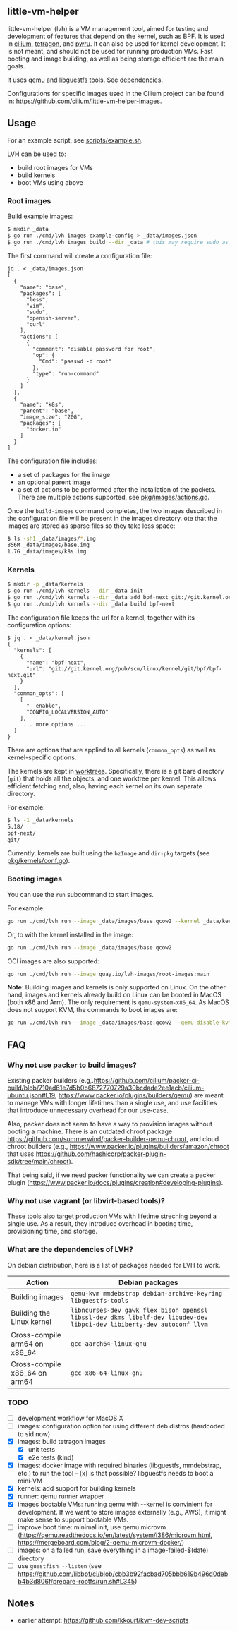 ##  little-vm-helper

little-vm-helper (lvh) is a VM management tool, aimed for testing and development of features that
depend on the kernel, such as BPF. It is used in [cilium](https://github.com/cilium/cilium),
[tetragon](https://github.com/cilium/tetragon), and [pwru](https://github.com/cilium/pwru). It can also be used for kernel development. It is not
meant, and should not be used for running production VMs. Fast booting and image building, as well
as being storage efficient are the main goals.

It uses [qemu](https://www.qemu.org/) and [libguestfs tools](https://libguestfs.org/). See [dependencies](#what-are-the-dependencies-of-lvh).

Configurations for specific images used in the Cilium project can be found in:
https://github.com/cilium/little-vm-helper-images.

## Usage

For an example script, see [scripts/example.sh](scripts/example.sh).

LVH can be used to:
 * build root images for VMs
 * build kernels
 * boot VMs using above

### Root images

Build example images:
```bash
$ mkdir _data
$ go run ./cmd/lvh images example-config > _data/images.json
$ go run ./cmd/lvh images build --dir _data # this may require sudo as relies on /dev/kvm
```

The first command will create a configuration file:
```jsonc
jq . < _data/images.json
[
  {
    "name": "base",
    "packages": [
      "less",
      "vim",
      "sudo",
      "openssh-server",
      "curl"
    ],
    "actions": [
      {
        "comment": "disable password for root",
        "op": {
          "Cmd": "passwd -d root"
        },
        "type": "run-command"
      }
    ]
  },
  {
    "name": "k8s",
    "parent": "base",
    "image_size": "20G",
    "packages": [
      "docker.io"
    ]
  }
]
```

The configuration file includes:
 * a set of packages for the image
 * an optional parent image
 * a set of actions to be performed after the installation of the packets. There are multiple
   actions supported, see [pkg/images/actions.go](pkg/images/actions.go).

Once the `build-images` command completes, the two images described in the configuration file will
be present in the images directory. ote that the images are stored as sparse files so they take less
space:

```bash
$ ls -sh1 _data/images/*.img
856M _data/images/base.img
1.7G _data/images/k8s.img
```

### Kernels

```bash
$ mkdir -p _data/kernels
$ go run ./cmd/lvh kernels --dir _data init
$ go run ./cmd/lvh kernels --dir _data add bpf-next git://git.kernel.org/pub/scm/linux/kernel/git/bpf/bpf-next.git --fetch
$ go run ./cmd/lvh kernels --dir _data build bpf-next
```

The configuration file keeps the url for a kernel, together with its configuration options:
```jsonc
$ jq . < _data/kernel.json
{
  "kernels": [
    {
      "name": "bpf-next",
      "url": "git://git.kernel.org/pub/scm/linux/kernel/git/bpf/bpf-next.git"
    }
  ],
  "common_opts": [
    [
      "--enable",
      "CONFIG_LOCALVERSION_AUTO"
    ],
     ... more options ...
  ]
}
```

There are options that are applied to all kernels (`common_opts`) as well as
kernel-specific options.

The kernels are kept in [worktrees](https://git-scm.com/docs/git-worktree). Specifically, there is a
git bare directory (`git`) that holds all the objects, and one worktree per kernel. This allows
efficient fetching and, also, having each kernel on its own separate directory.

For example:
```bash
$ ls -1 _data/kernels
5.18/
bpf-next/
git/
```

Currently, kernels are built using the `bzImage` and `dir-pkg` targets (see [pkg/kernels/conf.go](pkg/kernels/conf.go)).

### Booting images

You can use the `run` subcommand to start images.

For example:
```bash
go run ./cmd/lvh run --image _data/images/base.qcow2 --kernel _data/kernels/bpf-next/arch/x86_64/boot/bzImage
```

Or, to with the kernel installed in the image:
```bash
go run ./cmd/lvh run --image _data/images/base.qcow2
```

OCI images are also supported:
```bash
go run ./cmd/lvh run --image quay.io/lvh-images/root-images:main
```

**Note**: Building images and kernels is only supported on Linux. On the other hand, images and kernels already build on Linux can be booted in MacOS (both x86 and Arm). The only requirement is ```qemu-system-x86_64```. As MacOS does not support KVM, the commands to boot images are:
```bash
go run ./cmd/lvh run --image _data/images/base.qcow2 --qemu-disable-kvm
```

## FAQ

### Why not use packer to build images?

Existing packer builders
(e.g,.https://github.com/cilium/packer-ci-build/blob/710ad61e7d5b0b6872770729a30bcdade2ee1acb/cilium-ubuntu.json#L19,
https://www.packer.io/plugins/builders/qemu) are meant to manage VMs with
longer lifetimes than a single use, and use facilities that introduce unnecessary overhead for our use-case.

Also, packer does not seem to have a way to provision images without booting a
machine. There is an outdated chroot package
https://github.com/summerwind/packer-builder-qemu-chroot, and cloud chroot builders
(e.g., https://www.packer.io/plugins/builders/amazon/chroot that uses https://github.com/hashicorp/packer-plugin-sdk/tree/main/chroot).

That being said, if we need packer functionality we can create a packer plugin
(https://www.packer.io/docs/plugins/creation#developing-plugins).

### Why not use vagrant (or libvirt-based tools)?

These tools also target production VMs with lifetime streching beyond a single
use. As a result, they introduce overhead in booting time, provisioning time,
and storage.

### What are the dependencies of LVH?

On debian distribution, here is a list of packages needed for LVH to work.

| Action                         | Debian packages                                                                                                        |
| --------                       | -------                                                                                                                |
| Building images                | `qemu-kvm mmdebstrap debian-archive-keyring libguestfs-tools`                                                          |
| Building the Linux kernel      | `libncurses-dev gawk flex bison openssl libssl-dev dkms libelf-dev libudev-dev libpci-dev libiberty-dev autoconf llvm` |
| Cross-compile arm64 on x86\_64 | `gcc-aarch64-linux-gnu`                                                                                                |
| Cross-compile x86\_64 on arm64 | `gcc-x86-64-linux-gnu`                                                                                                 |


### TODO

 - [ ] development workflow for MacOS X
 - [ ] images: configuration option for using different deb distros (hardcoded to sid now)
 - [x] images: build tetragon images
   - [x] unit tests
   - [x] e2e tests (kind)
 - [x] images: docker image with required binaries (libguestfs, mmdebstrap, etc.) to run the tool
        - [x]  is that possible? libguestfs needs to boot a mini-VM
 - [x] kernels: add support for building kernels
 - [x] runner: qemu runner wrapper
 - [x] images bootable VMs: running qemu with --kernel is convinient for development. If we want to store images externally (e.g., AWS), it might make sense to support bootable VMs.
 - [ ] improve boot time: minimal init, use qemu microvm (https://qemu.readthedocs.io/en/latest/system/i386/microvm.html, https://mergeboard.com/blog/2-qemu-microvm-docker/)
 - [ ] images: on a failed run, save everything in a image-failed-$(date) directory
 - [ ] use `guestfish --listen` (see
   https://github.com/libbpf/ci/blob/cbb3b92facbad705bbb619b496d0debb4b3d806f/prepare-rootfs/run.sh#L345)

## Notes

- earlier attempt: https://github.com/kkourt/kvm-dev-scripts
